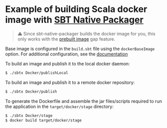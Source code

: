 # Example of building Scala docker image with [SBT Native Packager](https://sbt-native-packager.readthedocs.io/)

> :warning: Since sbt-native-packager builds the docker image for you, this only works with the [prebuilt image](https://gap-docs.gservice.emarsys.net/using-prebuilt-image.html) gap feature.

Base image is configured in the `build.sbt` file using the `dockerBaseImage` option. For additional configuration, see the [documentation](https://sbt-native-packager.readthedocs.io/en/stable/formats/docker.html#settings)

To build an image and publish it to the local docker daemon:

```sh
$ ./sbtx Docker/publishLocal
```

To build an image and publish it to a remote docker repository:

```sh
$ ./sbtx Docker/publish
```

To generate the Dockerfile and assemble the jar files/scripts required to run the application in the `target/docker/stage` directory:

```sh
$ ./sbtx Docker/stage
$ docker build target/docker/stage
```
